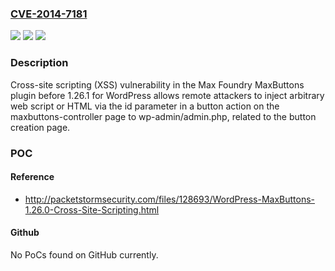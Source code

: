 ### [CVE-2014-7181](https://cve.mitre.org/cgi-bin/cvename.cgi?name=CVE-2014-7181)
![](https://img.shields.io/static/v1?label=Product&message=n%2Fa&color=blue)
![](https://img.shields.io/static/v1?label=Version&message=n%2Fa&color=blue)
![](https://img.shields.io/static/v1?label=Vulnerability&message=n%2Fa&color=brighgreen)

### Description

Cross-site scripting (XSS) vulnerability in the Max Foundry MaxButtons plugin before 1.26.1 for WordPress allows remote attackers to inject arbitrary web script or HTML via the id parameter in a button action on the maxbuttons-controller page to wp-admin/admin.php, related to the button creation page.

### POC

#### Reference
- http://packetstormsecurity.com/files/128693/WordPress-MaxButtons-1.26.0-Cross-Site-Scripting.html

#### Github
No PoCs found on GitHub currently.

